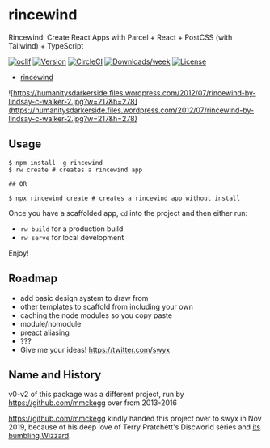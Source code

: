 # rincewind

Rincewind: Create React Apps with Parcel + React + PostCSS (with Tailwind) + TypeScript

[![oclif](https://img.shields.io/badge/cli-oclif-brightgreen.svg)](https://oclif.io)
[![Version](https://img.shields.io/npm/v/rincewind.svg)](https://npmjs.org/package/rincewind)
[![CircleCI](https://circleci.com/gh/sw-yx/rincewind/tree/master.svg?style=shield)](https://circleci.com/gh/sw-yx/rincewind/tree/master)
[![Downloads/week](https://img.shields.io/npm/dw/rincewind.svg)](https://npmjs.org/package/rincewind)
[![License](https://img.shields.io/npm/l/rincewind.svg)](https://github.com/sw-yx/rincewind/blob/master/package.json)

<!-- toc -->

- [rincewind](#rincewind)
  <!-- tocstop -->

![https://humanitysdarkerside.files.wordpress.com/2012/07/rincewind-by-lindsay-c-walker-2.jpg?w=217&h=278](https://humanitysdarkerside.files.wordpress.com/2012/07/rincewind-by-lindsay-c-walker-2.jpg?w=217&h=278)

## Usage

```sh-session
$ npm install -g rincewind
$ rw create # creates a rincewind app

## OR

$ npx rincewind create # creates a rincewind app without install
```

Once you have a scaffolded app, `cd` into the project and then either run:

- `rw build` for a production build
- `rw serve` for local development

Enjoy!

## Roadmap

- add basic design system to draw from
- other templates to scaffold from including your own
- caching the node modules so you copy paste
- module/nomodule
- preact aliasing
- ???
- Give me your ideas! https://twitter.com/swyx

## Name and History

v0-v2 of this package was a different project, run by https://github.com/mmckegg over from 2013-2016

https://github.com/mmckegg kindly handed this project over to swyx in Nov 2019, because of his deep love of Terry Pratchett's Discworld series and [its bumbling Wizzard](https://en.wikipedia.org/wiki/Rincewind).
